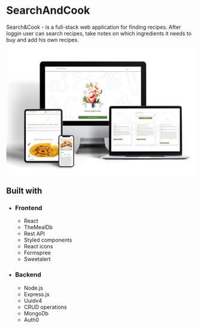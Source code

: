 # SearchAndCook
Search&Cook - is a full-stack web application for finding recipes. After loggin user can search recipes, take notes on which ingredients it needs to buy and add his own recipes. 

<img src="./SearchAndCook.jpg" alt="Image" width="auto">

## Built with
- ### Frontend
    - React
    - TheMealDb
    - Rest API
    - Styled components
    - React icons
    - Formspree
    - Sweetalert
- ### Backend
    - Node.js
    - Express.js
    - Uuidv4
    - CRUD operations
    - MongoDb
    - Auth0

